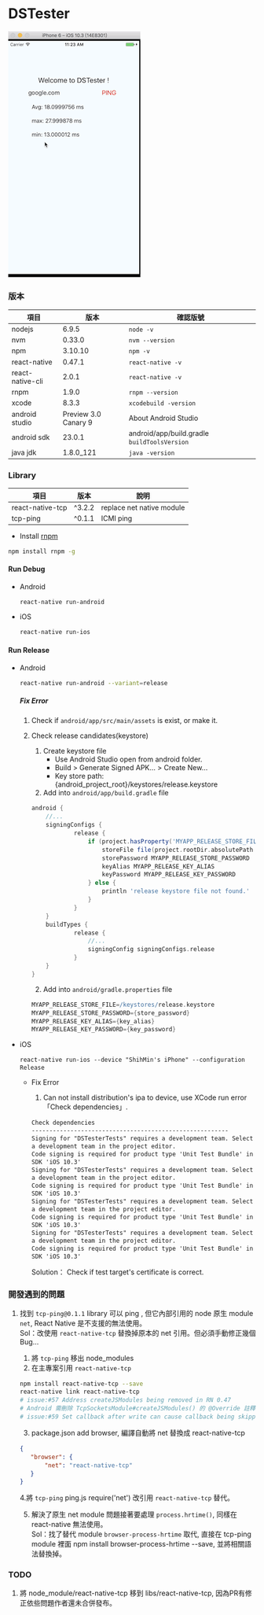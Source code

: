 # DSTester

[![](https://raw.githubusercontent.com/harriswan9a/rn-dstester/master/screenshots/ezgif.com-optimize.gif)](https://github.com/harriswan9a/rn-dstester)

### 版本

|項目|版本|確認版號|
|-----|-----|-----|
|nodejs|6.9.5|`node -v`|
|nvm|0.33.0|`nvm --version`|
|npm|3.10.10|`npm -v`|
|react-native|0.47.1|`react-native -v`|
|react-native-cli|2.0.1|`react-native -v`|
|rnpm|1.9.0|`rnpm --version`|
|xcode|8.3.3|`xcodebuild -version`|
|android studio|Preview 3.0 Canary 9|About Android Studio|
|android sdk|23.0.1|android/app/build.gradle `buildToolsVersion`|
|java jdk| 1.8.0_121|`java -version`|


### Library
|項目|版本|說明|
|-----|-----|-----|
|react-native-tcp|^3.2.2|replace net native module|
|tcp-ping|^0.1.1|ICMI ping|



- Install [rnpm](https://github.com/rnpm/rnpm)

```bash
npm install rnpm -g
```

#### Run Debug

- Android

    ```bash
    react-native run-android
    ```

- iOS

    ```bash
    react-native run-ios
    ```

#### Run Release

- Android
    
    ```bash
    react-native run-android --variant=release
    ```
    
    ##### Fix Error
    
    1. Check if `android/app/src/main/assets` is exist, or make it.
    2. Check release candidates(keystore)
        1. Create keystore file
            - Use Android Studio open from android folder.
            - Build > Generate Signed APK... > Create New...
            - Key store path: {android_project_root}/keystores/release.keystore
        2. Add into `android/app/build.gradle` file
        ```gradle
        android {
            //...
            signingConfigs {
                    release {
                        if (project.hasProperty('MYAPP_RELEASE_STORE_FILE')) {
                            storeFile file(project.rootDir.absolutePath + MYAPP_RELEASE_STORE_FILE)
                            storePassword MYAPP_RELEASE_STORE_PASSWORD
                            keyAlias MYAPP_RELEASE_KEY_ALIAS
                            keyPassword MYAPP_RELEASE_KEY_PASSWORD
                        } else {
                            println 'release keystore file not found.'
                        }
                    }
            }
            buildTypes {
                    release {
                        //...
                        signingConfig signingConfigs.release
                    }
            }
        }
        ```
        
        2. Add into `android/gradle.properties` file
        ```gradle
        MYAPP_RELEASE_STORE_FILE=/keystores/release.keystore
        MYAPP_RELEASE_STORE_PASSWORD={store_password}
        MYAPP_RELEASE_KEY_ALIAS={key_alias}
        MYAPP_RELEASE_KEY_PASSWORD={key_password}
        ```

- iOS

    ```
    react-native run-ios --device "ShihMin's iPhone" --configuration Release
    ```
    
    - Fix Error

        1. Can not install distribution's ipa to device, use XCode run error 「Check dependencies」.
        ```
        Check dependencies
        --------------------------------------------------------
        Signing for "DSTesterTests" requires a development team. Select a development team in the project editor.
        Code signing is required for product type 'Unit Test Bundle' in SDK 'iOS 10.3'
        Signing for "DSTesterTests" requires a development team. Select a development team in the project editor.
        Code signing is required for product type 'Unit Test Bundle' in SDK 'iOS 10.3'
        Signing for "DSTesterTests" requires a development team. Select a development team in the project editor.
        Code signing is required for product type 'Unit Test Bundle' in SDK 'iOS 10.3'
        Signing for "DSTesterTests" requires a development team. Select a development team in the project editor.
        Code signing is required for product type 'Unit Test Bundle' in SDK 'iOS 10.3'
        ```
        
        Solution：
            Check if test target's certificate is correct.


### 開發遇到的問題

1. 找到 `tcp-ping@0.1.1` library 可以 ping , 但它內部引用的 node 原生 module `net`, React Native 是不支援的無法使用。  
   Sol：改使用 `react-native-tcp` 替換掉原本的 net 引用。但必須手動修正幾個Bug...  
    1. 將 `tcp-ping` 移出 node_modules
    2. 在主專案引用 `react-native-tcp`
    ```sh
    npm install react-native-tcp --save
    react-native link react-native-tcp
    # issue:#57 Address createJSModules being removed in RN 0.47
    # Android 需刪除 TcpSocketsModule#createJSModules() 的 @Override 註釋, Deprecated RN 0.47
    # issue:#59 Set callback after write can cause callback being skipped
    ```
    3. package.json add browser, 編譯自動將 net 替換成 react-native-tcp
    ```json
    {
       "browser": {
           "net": "react-native-tcp"
       }
    }
    ```
    
    4.將 `tcp-ping` ping.js require('net') 改引用 `react-native-tcp` 替代。  
    
    5. 解決了原生 net module 問題接著要處理 `process.hrtime()`, 同樣在 react-native 無法使用。  
        Sol：找了替代 module `browser-process-hrtime` 取代, 直接在 tcp-ping module 裡面 npm install browser-process-hrtime --save, 並將相關語法替換掉。

    


### TODO
   
   1. 將 node_module/react-native-tcp 移到 libs/react-native-tcp, 因為PR有修正依些問題作者還未合併發布。
    